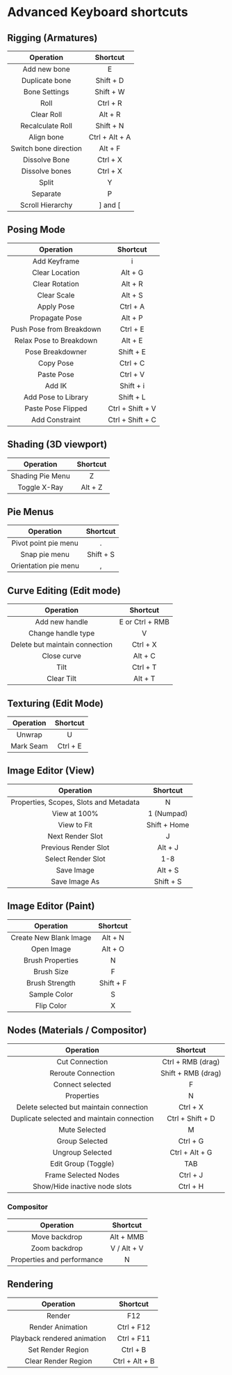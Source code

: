 # Advanced Keyboard shortcuts

## Rigging (Armatures)

| Operation | Shortcut |
| :-: | :-: |
|Add new bone|E|
|Duplicate bone|Shift + D|
|Bone Settings|Shift + W|
|Roll|Ctrl + R|
|Clear Roll|Alt + R|
|Recalculate Roll|Shift + N|
|Align bone|Ctrl + Alt + A|
|Switch bone direction|Alt + F|
|Dissolve Bone|Ctrl + X|
|Dissolve bones|Ctrl + X|
|Split|Y|
|Separate|P|
|Scroll Hierarchy|] and [|

## Posing Mode

| Operation | Shortcut |
| :-: | :-: |
|Add Keyframe|i|
|Clear Location|Alt + G|
|Clear Rotation|Alt + R|
|Clear Scale|Alt + S|
|Apply Pose|Ctrl + A|
|Propagate Pose|Alt + P|
|Push Pose from Breakdown|Ctrl + E|
|Relax Pose to Breakdown|Alt + E|
|Pose Breakdowner|Shift + E|
|Copy Pose|Ctrl + C|
|Paste Pose|Ctrl + V|
|Add IK|Shift + i|
|Add Pose to Library|Shift + L|
|Paste Pose Flipped|Ctrl + Shift + V|
|Add Constraint|Ctrl + Shift + C|

## Shading (3D viewport)

| Operation | Shortcut |
| :-: | :-: |
|Shading Pie Menu|Z|
|Toggle X-Ray|Alt + Z|

## Pie Menus

| Operation | Shortcut |
| :-: | :-: |
|Pivot point pie menu|.|
|Snap pie menu|Shift + S|
|Orientation pie menu|,|

## Curve Editing (Edit mode)

| Operation | Shortcut |
| :-: | :-: |
|Add new handle|E or Ctrl + RMB|
|Change handle type|V|
|Delete but maintain connection|Ctrl + X|
|Close curve|Alt + C|
|Tilt|Ctrl + T|
|Clear Tilt|Alt + T|

## Texturing (Edit Mode)

| Operation | Shortcut |
| :-: | :-: |
|Unwrap|U|
|Mark Seam|Ctrl + E|

## Image Editor (View)

| Operation | Shortcut |
| :-: | :-: |
|Properties, Scopes, Slots and Metadata|N|
|View at 100%|1 (Numpad)|
|View to Fit|Shift + Home|
|Next Render Slot|J|
|Previous Render Slot|Alt + J|
|Select Render Slot|1-8|
|Save Image|Alt + S|
|Save Image As|Shift + S|

## Image Editor (Paint)

| Operation | Shortcut |
| :-: | :-: |
|Create New Blank Image|Alt + N|
|Open Image|Alt + O|
|Brush Properties|N|
|Brush Size|F|
|Brush Strength|Shift + F|
|Sample Color|S|
|Flip Color|X|

## Nodes (Materials / Compositor)

| Operation | Shortcut |
| :-: | :-: |
|Cut Connection|Ctrl + RMB (drag)|
|Reroute Connection|Shift + RMB (drag)|
|Connect selected|F|
|Properties|N|
|Delete selected but maintain connection|Ctrl + X|
|Duplicate selected and maintain connection|Ctrl + Shift + D|
|Mute Selected|M|
|Group Selected|Ctrl + G|
|Ungroup Selected|Ctrl + Alt + G|
|Edit Group (Toggle)|TAB|
|Frame Selected Nodes|Ctrl + J|
|Show/Hide inactive node slots|Ctrl + H|

### Compositor

| Operation | Shortcut |
| :-: | :-: |
|Move backdrop|Alt + MMB|
|Zoom backdrop|V / Alt + V|
|Properties and performance|N|

## Rendering

| Operation | Shortcut |
| :-: | :-: |
|Render|F12|
|Render Animation|Ctrl + F12|
|Playback rendered animation|Ctrl + F11|
|Set Render Region|Ctrl + B|
|Clear Render Region|Ctrl + Alt + B|
